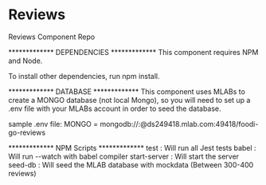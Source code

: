 # Reviews
Reviews Component Repo

************* DEPENDENCIES *************
This component requires NPM and Node.

To install other dependencies, run npm install.


************* DATABASE *************
This component uses MLABs to create a MONGO database (not local Mongo), so you will 
need to set up a .env file with your MLABs account in order to seed the database.

sample .env file: 
MONGO = mongodb://<userName>:<password>@ds249418.mlab.com:49418/foodi-go-reviews


************* NPM Scripts *************
test : Will run all Jest tests
babel : Will run --watch with babel compiler
start-server : Will start the server
seed-db : Will seed the MLAB database with mockdata (Between 300-400 reviews)
